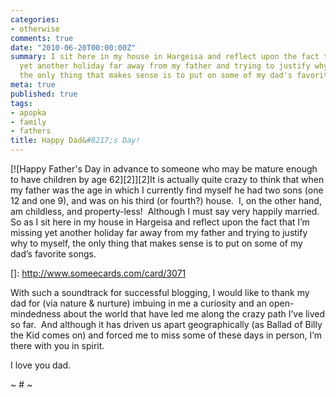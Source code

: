 ```yaml
---
categories:
- otherwise
comments: true
date: "2010-06-20T00:00:00Z"
summary: I sit here in my house in Hargeisa and reflect upon the fact that I'm missing
  yet another holiday far away from my father and trying to justify why to myself,
  the only thing that makes sense is to put on some of my dad's favorite songs.
meta: true
published: true
tags:
- apopka
- family
- fathers
title: Happy Dad&#8217;s Day!
---
```


[![Happy Father's Day in advance to someone who may be mature enough to have children by age 62][2]][2]It is actually quite crazy to think that when my father was the age in which I currently find myself he had two sons (one 12 and one 9), and was on his third (or fourth?) house.  I, on the other hand, am childless, and property-less!  Although I must say very happily married.  So as I sit here in my house in Hargeisa and reflect upon the fact that I’m missing yet another holiday far away from my father and trying to justify why to myself, the only thing that makes sense is to put on some of my dad’s favorite songs.

 []: http://www.someecards.com/card/3071

With such a soundtrack for successful blogging, I would like to thank my dad for (via nature & nurture) imbuing in me a curiosity and an open-mindedness about the world that have led me along the crazy path I’ve lived so far.  And although it has driven us apart geographically (as Ballad of Billy the Kid comes on) and forced me to miss some of these days in person, I’m there with you in spirit.

I love you dad.

~ # ~